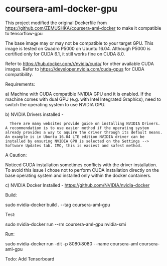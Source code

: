 # coursera-aml-docker-gpu

This project modified the original Dockerfile from https://github.com/ZEMUSHKA/coursera-aml-docker to make it compatible to tensorflow-gpu

The base image may or may not be compatible to your target GPU. This image is tested on Quadro P5000 on Ubuntu 16.04. Although P5000 is certified only for CUDA 6.1, it still works fine on CUDA 8.0. 

Refer to https://hub.docker.com/r/nvidia/cuda/ for other available CUDA images.
Refer to https://developer.nvidia.com/cuda-gpus for CUDA compatibility.

Requirements:

a) Machine with CUDA compatible NVIDIA GPU and it is enabled. If the machine comes with dual GPU (e.g. with Intel Integrated Graphics), need to switch the operating system to use NVIDIA GPU.

b) NVIDIA Drivers installed - 
     
      There are many websites provide guide on installing NVIDIA Drivers. A recommendation is to use easier method if the operating system already provides a way to aquire the driver through its default means. An example is in Ubuntu 16.04 LTE edition NVIDIA driver can be installed by ensuring NVIDIA GPU is selected on the Settings --> Software Updates tab. IMO, this is easiest and safest method.
      
 A Caution:
 
  Noticed CUDA installation sometimes conflicts with the driver installation. To avoid this issue I chose not to perform CUDA installation directly on the base operating system and installed only within the docker containers. 

c) NVIDIA Docker Installed - https://github.com/NVIDIA/nvidia-docker

Build:

sudo nvidia-docker build . --tag coursera-aml-gpu

Test: 

sudo nvidia-docker run --rm coursera-aml-gpu nvidia-smi

Run: 

sudo nvidia-docker run -dit -p 8080:8080 --name coursera-aml coursera-aml-gpu

Todo:
Add Tensorboard





